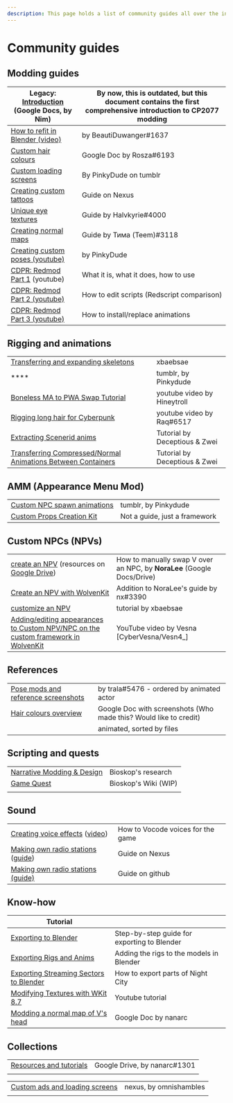 ```yaml
---
description: This page holds a list of community guides all over the internet.
---
```


# Community guides

## Modding guides

| Legacy: [Introduction](https://docs.google.com/document/d/1pCd\_8ctcs\_ISczXkd29\_8NTJdX3PBjLvBbp3l6nMWXg/edit) (Google Docs, by **Nim**) | By now, this is outdated, but this document contains the first comprehensive introduction to CP2077 modding |
| ----------------------------------------------------------------------------------------------------------------------------------------- | ----------------------------------------------------------------------------------------------------------- |
| [How to refit in Blender (video)](https://youtu.be/Vo-KrnzHmQI)                                                                           | by BeautiDuwanger#1637                                                                                      |
| [Custom hair colours](https://docs.google.com/document/d/1OYHJR1MvH0ambxWqTQTETkemY3Ko6Exknx2SaDz1Cd4/edit?usp=sharing)                   | Google Doc by Rosza#6193                                                                                    |
| [Custom loading screens](https://pinkydude.tumblr.com/post/651342448609656832/tutorial-custom-loading-screens-a-step-by-step)             | By PinkyDude on tumblr                                                                                      |
| [Creating custom tattoos](https://www.nexusmods.com/cyberpunk2077/mods/1155/)                                                             | Guide on Nexus                                                                                              |
| [Unique eye textures](https://docs.google.com/document/d/1Qm9X1RmEIOzeBR7zuFrkEp1Lj7kof8Ztq6VPyeHwseo/edit?usp=sharing)                   | Guide by Halvkyrie#4000                                                                                     |
| [Creating normal maps](https://drive.google.com/file/d/11Z-SYF28nVpF\_ZbkIJ\_KHCetJK7EcT\_X/view)                                         | Guide by Тима (Teem)#3118                                                                                   |
| [Creating custom poses (youtube)](https://www.youtube.com/watch?v=oye4bxczKxU)                                                            | by PinkyDude                                                                                                |
|  [CDPR: Redmod Part 1](https://www.youtube.com/watch?v=Rcf65OvEJTo\&list=PL4dX1IHww9p3XvIEnKIP9q1eJXlIvYkd3\&index=1) (youtube)           | What it is, what it does, how to use                                                                        |
| [CDPR: Redmod Part 2 (youtube)](https://www.youtube.com/watch?v=aq\_4U5N-CP4\&list=PL4dX1IHww9p3XvIEnKIP9q1eJXlIvYkd3\&index=2)           | How to edit scripts (Redscript comparison)                                                                  |
| [CDPR: Redmod Part 3 (youtube)](https://www.youtube.com/watch?v=m5IL\_TRwTew\&list=PL4dX1IHww9p3XvIEnKIP9q1eJXlIvYkd3\&index=3)           | How to install/replace animations                                                                           |

## Rigging and animations

|                                                                                                                                                             |                               |
| ----------------------------------------------------------------------------------------------------------------------------------------------------------- | ----------------------------- |
| [Transferring and expanding skeletons](https://xbaebsae.jimdofree.com/tutorials/cp2077-transferring-and-expanding-skeletons-in-meshes/?preview\_sid=734631) | xbaebsae                      |
| ****                                                                                                                                                        | tumblr, by Pinkydude          |
| [Boneless MA to PWA Swap Tutorial](https://youtu.be/4stpA8BuLrk)                                                                                            | youtube video by Hineytroll   |
| [Rigging long hair for Cyberpunk](https://www.youtube.com/watch?v=g09ViwsOEFQ\&t=219s)                                                                      | youtube video by Raq#6517     |
| [Extracting Scenerid anims](https://docs.google.com/document/d/1AU8PwIW23mdu6nDXD9Hj7GMN13HdyRX4sqvp9PSuHs8/edit#heading=h.v1449r1mjrx9)                    | Tutorial by Deceptious & Zwei |
| [Transferring Compressed/Normal Animations Between Containers](https://docs.google.com/document/d/196hSZvn0WZhkix8qUoArfBVNKcvKck56Rtf3ENemy\_o/edit)       | Tutorial by Deceptious & Zwei |

## AMM (Appearance Menu Mod)

|                                                                                                                                  |                               |
| -------------------------------------------------------------------------------------------------------------------------------- | ----------------------------- |
|  [Custom NPC spawn animations](https://pinkydude.tumblr.com/post/681983048582103040/hi-there-i-was-just-wondering-if-you-have-a) | tumblr, by Pinkydude          |
| [Custom Props Creation Kit](https://www.nexusmods.com/cyberpunk2077/mods/5979)                                                   | Not a guide, just a framework |

## Custom NPCs (NPVs)

|                                                                                                                                                                                                           |                                                                        |
| --------------------------------------------------------------------------------------------------------------------------------------------------------------------------------------------------------- | ---------------------------------------------------------------------- |
| [create an NPV](https://docs.google.com/document/d/1omTh5B8z7MsYxIO6xzOEBqpm17tKxCCQgWqEbeFQXc8/) (resources on [Google Drive](https://drive.google.com/drive/folders/1R-knopKMhHDZuokPKaTt0nIDArXcQdrb)) | How to manually swap V over an NPC, by **NoraLee** (Google Docs/Drive) |
| [Create an NPV with WolvenKit](https://docs.google.com/document/d/1BYKf8e\_Z45am9mBH9aoHQONXkKrKTOEJRMr7NNuZuCY/edit?usp=sharing)                                                                         | Addition to NoraLee's guide by nx#3390                                 |
| [customize an NPV](https://xbaebsae.jimdofree.com/tutorials/cp2077-more-npv-customisation/)                                                                                                               | tutorial by xbaebsae                                                   |
| [Adding/editing appearances to Custom NPV/NPC on the custom framework in WolvenKit](https://youtu.be/f2VaiP1u\_jE)                                                                                        | YouTube video by Vesna \[CyberVesna/Vesn4\_]                           |

## References

|                                                                                                                                        |                                                                   |
| -------------------------------------------------------------------------------------------------------------------------------------- | ----------------------------------------------------------------- |
| [Pose mods and reference screenshots](https://docs.google.com/spreadsheets/d/1rYMbIRKFAFb0ajFk9oyE-3ic6MShWLep5HdqOa\_CGIg/edit#gid=0) | by trala#5476 - ordered by animated actor                         |
| [Hair colours overview](https://docs.google.com/document/d/1c8Wx42HyWvGL2RSwngQ\_82xoUrG\_aTHvY7MUDPYGYns/edit)                        | Google Doc with screenshots (Who made this? Would like to credit) |
|                                                                                                                                        | animated, sorted by files                                         |

## Scripting and quests

|                                                                                                                     |                      |
| ------------------------------------------------------------------------------------------------------------------- | -------------------- |
| [Narrative Modding & Design](https://bioskop.notion.site/CP2077-Narrative-Modding-b47f789f992248e08241da1a983912c5) | Bioskop's research   |
| [Game Quest ](https://cyberpunk-2077-quest-design.gitbook.io/cyberquest-2077-wiki/)                                 | Bioskop's Wiki (WIP) |
|                                                                                                                     |                      |

## Sound

|                                                                                                                                                                                             |                                   |
| ------------------------------------------------------------------------------------------------------------------------------------------------------------------------------------------- | --------------------------------- |
| [Creating voice effects](https://docs.google.com/document/d/1h\_far0MPnKtxnhuxUWLiQduqNw6dxgr2qSNB84dCkEQ/edit?usp=sharing) ([video](https://youtu.be/70cb4\_Sx7A0))                        | How to Vocode voices for the game |
| [Making own radio stations](https://www.nexusmods.com/cyberpunk2077/articles/206) ([guide](https://github.com/justarandomguyintheinternet/CP77\_radioExt#how-to-create-new-radio-stations)) | Guide on Nexus                    |
| [Making own radio stations (guide)](https://github.com/justarandomguyintheinternet/CP77\_radioExt#how-to-create-new-radio-stations)                                                         | Guide on github                   |



## Know-how

| Tutorial                                                                                                                                                  |                                             |
| --------------------------------------------------------------------------------------------------------------------------------------------------------- | ------------------------------------------- |
| [Exporting to Blender](https://app.gitbook.com/s/-MP\_ozZVx2gRZUPXkd4r/guides/modding-community/exporting-to-blender)                                     | Step-by-step guide for exporting to Blender |
| [Exporting Rigs and Anims](https://wiki.redmodding.org/wolvenkit/guides/modding-community/exporting-to-blender/exporting-rigs-and-anims)                  | Adding the rigs to the models in Blender    |
| [Exporting Streaming Sectors to Blender](https://app.gitbook.com/s/-MP\_ozZVx2gRZUPXkd4r/guides/modding-community/exporting-streaming-sectors-to-blender) | How to export parts of Night City           |
| [Modifying Textures with WKit 8.7](https://www.youtube.com/watch?v=agqu\_w88bZs)                                                                          | Youtube tutorial                            |
| [Modding a normal map of V's head](https://docs.google.com/document/d/1sg7\_wQbQTagJG0SGcfTnxA2m3tiO-ghOHOHpmiuPv70/edit?usp=sharing)                     | Google Doc by nanarc                        |

## Collections

|                                                                                                     |                              |
| --------------------------------------------------------------------------------------------------- | ---------------------------- |
| [Resources and tutorials](https://drive.google.com/drive/folders/1WjLBVoGYsjkEBhpiwjg0iXGpAb4zeb1H) | Google Drive, by nanarc#1301 |
|                                                                                                     |                              |

|                                                                                     |                        |
| ----------------------------------------------------------------------------------- | ---------------------- |
| [Custom ads and loading screens](https://www.nexusmods.com/cyberpunk2077/mods/6756) | nexus, by omnishambles |
|                                                                                     |                        |
